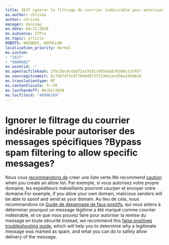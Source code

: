 ```yaml
---
title: 2637 ignorer le filtrage du courrier indésirable pour autoriser des messages spécifiques ?
ms.author: chrisda
author: chrisda
manager: dansimp
ms.date: 04/21/2020
ms.audience: ITPro
ms.topic: article
ROBOTS: NOINDEX, NOFOLLOW
localization_priority: Normal
ms.custom:
- "2637"
- "9000682"
ms.assetid: ''
ms.openlocfilehash: 2fbc5bc9cdabf2a19181c9d5bbabf63d6c1cbfb7
ms.sourcegitcommit: bc7d6f4f3c9f7060d073f5130e1ec856e248d020
ms.translationtype: MT
ms.contentlocale: fr-FR
ms.lasthandoff: 06/02/2020
ms.locfileid: "44506189"
---
```

# <a name="bypass-spam-filtering-to-allow-specific-messages"></a><span data-ttu-id="77d03-102">Ignorer le filtrage du courrier indésirable pour autoriser des messages spécifiques ?</span><span class="sxs-lookup"><span data-stu-id="77d03-102">Bypass spam filtering to allow specific messages?</span></span>

<span data-ttu-id="77d03-103">Nous vous [recommandons de](https://docs.microsoft.com/exchange/troubleshoot/antispam/cautions-against-bypassing-spam-filters) créer une liste verte.</span><span class="sxs-lookup"><span data-stu-id="77d03-103">We recommend [caution](https://docs.microsoft.com/exchange/troubleshoot/antispam/cautions-against-bypassing-spam-filters) when you create an allow list.</span></span> <span data-ttu-id="77d03-104">Par exemple, si vous autorisez votre propre domaine, les expéditeurs malveillants pourront usurper et envoyer votre domaine.</span><span class="sxs-lookup"><span data-stu-id="77d03-104">For example, if you allow your own domain, malicious senders will be able to spoof and send as your domain.</span></span>  <span data-ttu-id="77d03-105">Au lieu de cela, nous recommandons ce [Guide de dépannage de faux positifs](https://docs.microsoft.com/microsoft-365/security/office-365-security/anti-spam-protection), qui vous aidera à déterminer pourquoi un message légitime a été marqué comme courrier indésirable, et ce que vous pouvez faire pour autoriser la remise du message en toute sécurité.</span><span class="sxs-lookup"><span data-stu-id="77d03-105">Instead, we recommend this [false positives troubleshooting guide](https://docs.microsoft.com/microsoft-365/security/office-365-security/anti-spam-protection), which will help you to determine why a legitimate message was marked as spam, and what you can do to safely allow delivery of the message.</span></span>
